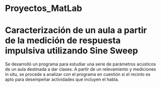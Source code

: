 # Proyectos_MatLab

# Caracterización de un aula a partir de la medición de respuesta impulsiva utilizando Sine Sweep

  Se desarrolló un programa para estudiar una serie de parámetros acústicos de un aula destinada a dar clases. A partir de un relevamiento y mediciones in situ, se procede a analizar con el programa en cuestión si el recinto es apto para desempeñar actividades que incluyen el habla. 
